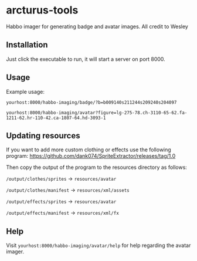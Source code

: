 # arcturus-tools
Habbo imager for generating badge and avatar images. All credit to Wesley

## Installation
Just click the executable to run, it will start a server on port 8000.

## Usage
Example usage:
```
yourhost:8000/habbo-imaging/badge/?b=b009140s211244s209240s204097
```
```
yourhost:8000/habbo-imaging/avatar?figure=lg-275-78.ch-3110-65-62.fa-1211-62.hr-110-42.ca-1807-64.hd-3093-1
```

## Updating resources
If you want to add more custom clothing or effects use the following program:
https://github.com/dank074/SpriteExtractor/releases/tag/1.0

Then copy the output of the program to the resources directory as follows:

`/output/clothes/sprites`  -> `resources/avatar`

 `/output/clothes/manifest` -> `resources/xml/assets`

`/output/effects/sprites` -> `resources/avatar`

`/output/effects/manifest` -> `resources/xml/fx`

## Help
Visit `yourhost:8000/habbo-imaging/avatar/help` for help regarding the avatar imager.
